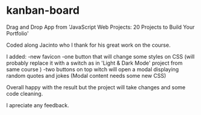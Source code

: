 # kanban-board

Drag and Drop App from 'JavaScript Web Projects: 20 Projects to Build Your Portfolio' 

Coded along Jacinto who I thank for his great work on the course.

I added:
-new favicon
-one button that will change some styles on CSS (will probably replace it with a switch as in 'Light & Dark Mode' project from same course )
-two buttons on top witch will open a modal displaying random quotes and jokes (Modal content needs some new CSS)

Overall happy with the result but the project will take changes and some code cleaning.

I apreciate any feedback.

